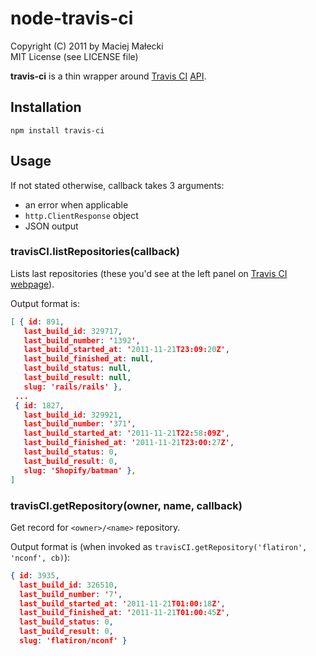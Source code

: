 # node-travis-ci
Copyright (C) 2011 by Maciej Małecki  
MIT License (see LICENSE file)

**travis-ci** is a thin wrapper around [Travis CI](http://travis-ci.org) [API](http://about.travis-ci.org/docs/dev/api/).

## Installation

    npm install travis-ci

## Usage
If not stated otherwise, callback takes 3 arguments:

  * an error when applicable
  * `http.ClientResponse` object
  * JSON output

### travisCI.listRepositories(callback)
Lists last repositories (these you'd see at the left panel on
[Travis CI webpage](http://travis-ci.org)).

Output format is:

```json
[ { id: 891,
   last_build_id: 329717,
   last_build_number: '1392',
   last_build_started_at: '2011-11-21T23:09:20Z',
   last_build_finished_at: null,
   last_build_status: null,
   last_build_result: null,
   slug: 'rails/rails' },
 ...
 { id: 1827,
   last_build_id: 329921,
   last_build_number: '371',
   last_build_started_at: '2011-11-21T22:58:09Z',
   last_build_finished_at: '2011-11-21T23:00:27Z',
   last_build_status: 0,
   last_build_result: 0,
   slug: 'Shopify/batman' },
]
```

### travisCI.getRepository(owner, name, callback)
Get record for `<owner>/<name>` repository.

Output format is (when invoked as `travisCI.getRepository('flatiron', 'nconf', cb)`):

```json
{ id: 3935,
  last_build_id: 326510,
  last_build_number: '7',
  last_build_started_at: '2011-11-21T01:00:18Z',
  last_build_finished_at: '2011-11-21T01:00:45Z',
  last_build_status: 0,
  last_build_result: 0,
  slug: 'flatiron/nconf' }
```

